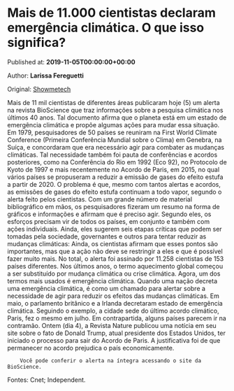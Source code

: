 
# Mais de 11.000 cientistas declaram emergência climática. O que isso significa?

Published at: **2019-11-05T00:00:00+00:00**

Author: **Larissa Fereguetti**

Original: [Showmetech](https://www.showmetech.com.br/cientistas-alertam-emergencia-climatica/)

Mais de 11 mil cientistas de diferentes áreas publicaram hoje (5) um alerta na revista BioScience que traz informações sobre a pesquisa climática nos últimos 40 anos. Tal documento afirma que o planeta está em um estado de emergência climática e propõe algumas ações para mudar essa situação.
Em 1979, pesquisadores de 50 países se reuniram na First World Climate Conference (Primeira Conferência Mundial sobre o Clima) em Genebra, na Suíça, e concordaram que era necessário agir para combater as mudanças climáticas. Tal necessidade também foi pauta de conferências e acordos posteriores, como na Conferência do Rio em 1992 (Eco 92), no Protocolo de Kyoto de 1997 e mais recentemente no Acordo de Paris, em 2015, no qual vários países se propuseram a reduzir a emissão de gases do efeito estufa a partir de 2020. O problema é que, mesmo com tantos alertas e acordos, as emissões de gases do efeito estufa continuam a todo vapor, segundo o alerta feito pelos cientistas.
Com um grande número de material bibliográfico em mãos, os pesquisadores fizeram um resumo na forma de gráficos e informações e afirmam que é preciso agir. Segundo eles, os esforços precisam vir de todos os países, em conjunto e também com ações individuais. Ainda, eles sugerem seis etapas críticas que podem ser tomadas pela sociedade, governantes e outros para tentar reduzir as mudanças climáticas:
Ainda, os cientistas afirmam que esses pontos são importantes, mas que a ação não deve se restringir a eles e que é possível fazer muito mais. No total, o alerta foi assinado por 11.258 cientistas de 153 países diferentes.
Nos últimos anos, o termo aquecimento global começou a ser substituído por mudança climática ou crise climática. Agora, um dos termos mais usados é emergência climática. Quando uma nação decreta uma emergência climática, é como um chamado para alertar sobre a necessidade de agir para reduzir os efeitos das mudanças climáticas. Em maio, o parlamento britânico e a Irlanda decretaram estado de emergência climática. Seguindo o exemplo, a cidade sede do último acordo climático, Paris, fez o mesmo em julho.
Em contrapartida, alguns países parecem ir na contramão. Ontem (dia 4), a Revista Nature publicou uma notícia em seu site sobre o fato de Donald Trump, atual presidente dos Estados Unidos, ter iniciado o processo para sair do Acordo de Paris. A justificativa foi de que permanecer no acordo prejudica o país economicamente.

        Você pode conferir o alerta na íntegra acessando o site da BioScience.
      
Fontes: Cnet; Independent.
